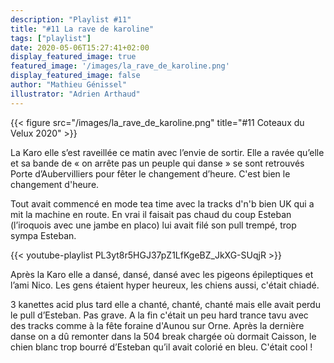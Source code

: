 ```yaml
---
description: "Playlist #11"
title: "#11 La rave de karoline"
tags: ["playlist"]
date: 2020-05-06T15:27:41+02:00
display_featured_image: true
featured_image: '/images/la_rave_de_karoline.png'
display_featured_image: false
author: "Mathieu Génissel" 
illustrator: "Adrien Arthaud"
---
```


{{< figure src="/images/la_rave_de_karoline.png" title="#11 Coteaux du Velux 2020" >}}

La Karo elle s’est raveillée ce matin avec l’envie de sortir. Elle a ravée qu’elle et sa bande de « on arrête pas un peuple qui danse » se sont retrouvés Porte d’Aubervilliers pour fêter le changement d’heure. C'est bien le changement d'heure. 

Tout avait commencé en mode tea time avec la tracks d'n'b bien UK qui a mit la machine en route. En vrai il faisait pas chaud du coup Esteban (l’iroquois avec une jambe en placo) lui avait filé son pull trempé, trop sympa Esteban. 

{{< youtube-playlist PL3yt8r5HGJ37pZ1LfKgeBZ_JkXG-SUqjR >}}

Après la Karo elle a dansé, dansé, dansé avec les pigeons épileptiques et l’ami Nico. Les gens étaient hyper heureux, les chiens aussi, c'était chiadé. 

3 kanettes acid plus tard elle a chanté, chanté, chanté mais elle avait perdu le pull d’Esteban. Pas grave. A la fin c'était un peu hard trance tavu avec des tracks comme à la fête foraine d'Aunou sur Orne. Après la dernière danse on a dû remonter dans la 504 break chargée où dormait Caisson, le chien blanc trop bourré d’Esteban qu’il avait colorié en bleu. C'était cool !
